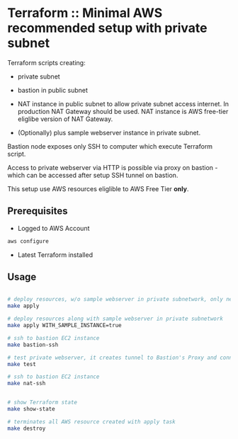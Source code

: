 # Terraform :: Minimal AWS recommended setup with private subnet

Terraform scripts creating:

- private subnet

- bastion in public subnet

- NAT instance in public subnet to allow private subnet access internet.
  In production NAT Gateway should be used. NAT instance is AWS free-tier eliglibe version of NAT Gateway.

- (Optionally) plus sample webserver instance in private subnet.

Bastion node exposes only SSH to computer which execute Terraform script.

Access to private webserver via HTTP is possible via proxy on bastion - which can be accessed after setup SSH tunnel on bastion.

This setup use AWS resources eliglible to AWS Free Tier __only__.

## Prerequisites

- Logged to AWS Account

```bash
aws configure
```

- Latest Terraform installed

## Usage

```bash

# deploy resources, w/o sample webserver in private subnetwork, only networking resources
make apply

# deploy resources along with sample webserver in private subnetwork
make apply WITH_SAMPLE_INSTANCE=true

# ssh to bastion EC2 instance
make bastion-ssh

# test private webserver, it creates tunnel to Bastion's Proxy and connects via it to private webserver intance
make test

# ssh to bastion EC2 instance
make nat-ssh


# show Terraform state
make show-state

# terminates all AWS resource created with apply task
make destroy
```
